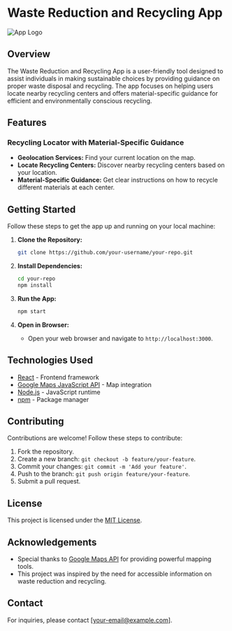 # Waste Reduction and Recycling App

![App Logo](link-to-your-logo.png)

## Overview

The Waste Reduction and Recycling App is a user-friendly tool designed to assist individuals in making sustainable choices by providing guidance on proper waste disposal and recycling. The app focuses on helping users locate nearby recycling centers and offers material-specific guidance for efficient and environmentally conscious recycling.

## Features

### Recycling Locator with Material-Specific Guidance

- **Geolocation Services:** Find your current location on the map.
- **Locate Recycling Centers:** Discover nearby recycling centers based on your location.
- **Material-Specific Guidance:** Get clear instructions on how to recycle different materials at each center.

## Getting Started

Follow these steps to get the app up and running on your local machine:

1. **Clone the Repository:**
    ```bash
    git clone https://github.com/your-username/your-repo.git
    ```

2. **Install Dependencies:**
    ```bash
    cd your-repo
    npm install
    ```

3. **Run the App:**
    ```bash
    npm start
    ```

4. **Open in Browser:**
   - Open your web browser and navigate to `http://localhost:3000`.

## Technologies Used

- [React](https://reactjs.org/) - Frontend framework
- [Google Maps JavaScript API](https://developers.google.com/maps/documentation/javascript) - Map integration
- [Node.js](https://nodejs.org/) - JavaScript runtime
- [npm](https://www.npmjs.com/) - Package manager

## Contributing

Contributions are welcome! Follow these steps to contribute:

1. Fork the repository.
2. Create a new branch: `git checkout -b feature/your-feature`.
3. Commit your changes: `git commit -m 'Add your feature'`.
4. Push to the branch: `git push origin feature/your-feature`.
5. Submit a pull request.

## License

This project is licensed under the [MIT License](LICENSE).

## Acknowledgements

- Special thanks to [Google Maps API](https://developers.google.com/maps) for providing powerful mapping tools.
- This project was inspired by the need for accessible information on waste reduction and recycling.

## Contact

For inquiries, please contact [your-email@example.com].

